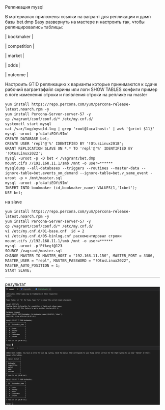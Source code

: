 Репликация mysql

В материалах приложены ссылки на вагрант для репликации и дамп базы bet.dmp
Базу развернуть на мастере и настроить так, чтобы реплицировались таблицы:

| bookmaker          |

| competition        |

| market             |

| odds               |

| outcome            |

Настроить GTID репликацию x варианты которые принимаются к сдаче
рабочий вагрантафайл
скрины или логи SHOW TABLES
конфиги
пример в логе изменения строки и появления строки на реплике
на master
```
yum install https://repo.percona.com/yum/percona-release-latest.noarch.rpm -y
yum install Percona-Server-server-57 -y
cp /vagrant/conf/conf.d/* /etc/my.cnf.d/
systemctl start mysql
cat /var/log/mysqld.log | grep 'root@localhost:' | awk '{print $11}'
mysql -uroot -p'o4u!iEOYi9Im'
CREATE DATABASE bet;
CREATE USER 'repl'@'%' IDENTIFIED BY '!OtusLinux2018';
GRANT REPLICATION SLAVE ON *.* TO 'repl'@'%' IDENTIFIED BY '!OtusLinux2022';
mysql -uroot -p -D bet < /vagrant/bet.dmp
mount.cifs //192.168.11.1/smb /mnt -o user=******
mysqldump --all-databases --triggers --routines --master-data --ignore-table=bet.events_on_demand --ignore-table=bet.v_same_event -uroot -p > /mnt/master.sql
mysql -uroot -p'o4u!iEOYi9Im'
INSERT INTO bookmaker (id,bookmaker_name) VALUES(1,'1xbet');
USE bet;
```
на slave
```
yum install https://repo.percona.com/yum/percona-release-latest.noarch.rpm -y
yum install Percona-Server-server-57 -y
cp /vagrant/conf/conf.d/* /etc/my.cnf.d/
vi /etc/my.cnf.d/01-base.cnf  id = 2
vi /etc/my.cnf.d/05-binlog.cnf раскоментировал строки
mount.cifs //192.168.11.1/smb /mnt -o user=******
mysql -uroot -p'Pfkegf@123
SOURCE /vagrant/master.sql
CHANGE MASTER TO MASTER_HOST = "192.168.11.150", MASTER_PORT = 3306, MASTER_USER = "repl", MASTER_PASSWORD = "!OtusLinux2022", MASTER_AUTO_POSITION = 1;
START SLAVE;
```
* * *
результат
![Иллюстрация к проекту](https://github.com/marozov/mysql/blob/master/scr1.png)

